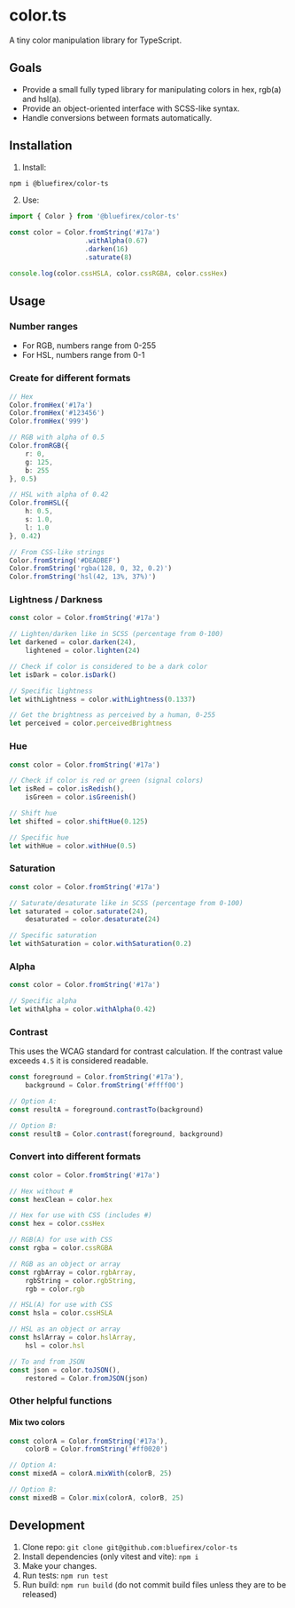 # color.ts

A tiny color manipulation library for TypeScript.

## Goals

- Provide a small fully typed library for manipulating colors in hex, rgb(a) and hsl(a).
- Provide an object-oriented interface with SCSS-like syntax.
- Handle conversions between formats automatically.

## Installation

1. Install:

```bash
npm i @bluefirex/color-ts
```

2. Use:

```ts
import { Color } from '@bluefirex/color-ts'

const color = Color.fromString('#17a')
                   .withAlpha(0.67)
                   .darken(16)
                   .saturate(8)

console.log(color.cssHSLA, color.cssRGBA, color.cssHex)
```

## Usage

### Number ranges

- For RGB, numbers range from 0-255
- For HSL, numbers range from 0-1

### Create for different formats

```ts
// Hex
Color.fromHex('#17a')
Color.fromHex('#123456')
Color.fromHex('999')

// RGB with alpha of 0.5
Color.fromRGB({
	r: 0,
	g: 125,
	b: 255
}, 0.5)

// HSL with alpha of 0.42
Color.fromHSL({
    h: 0.5,
    s: 1.0,
    l: 1.0
}, 0.42)

// From CSS-like strings
Color.fromString('#DEADBEF')
Color.fromString('rgba(128, 0, 32, 0.2)')
Color.fromString('hsl(42, 13%, 37%)')
```

### Lightness / Darkness

```ts
const color = Color.fromString('#17a')

// Lighten/darken like in SCSS (percentage from 0-100)
let darkened = color.darken(24),
    lightened = color.lighten(24)

// Check if color is considered to be a dark color
let isDark = color.isDark()

// Specific lightness
let withLightness = color.withLightness(0.1337)

// Get the brightness as perceived by a human, 0-255
let perceived = color.perceivedBrightness
```

### Hue

```ts
const color = Color.fromString('#17a')

// Check if color is red or green (signal colors)
let isRed = color.isRedish(),
    isGreen = color.isGreenish()

// Shift hue
let shifted = color.shiftHue(0.125)

// Specific hue
let withHue = color.withHue(0.5)
```

### Saturation

```ts
const color = Color.fromString('#17a')

// Saturate/desaturate like in SCSS (percentage from 0-100)
let saturated = color.saturate(24),
    desaturated = color.desaturate(24)

// Specific saturation
let withSaturation = color.withSaturation(0.2)
```

### Alpha

```ts
const color = Color.fromString('#17a')

// Specific alpha
let withAlpha = color.withAlpha(0.42)
```

### Contrast

This uses the WCAG standard for contrast calculation. If the contrast value exceeds `4.5` it is considered readable.

```ts
const foreground = Color.fromString('#17a'),
    background = Color.fromString('#ffff00')

// Option A:
const resultA = foreground.contrastTo(background)

// Option B:
const resultB = Color.contrast(foreground, background)
```

### Convert into different formats

```ts
const color = Color.fromString('#17a')

// Hex without #
const hexClean = color.hex

// Hex for use with CSS (includes #)
const hex = color.cssHex

// RGB(A) for use with CSS
const rgba = color.cssRGBA

// RGB as an object or array
const rgbArray = color.rgbArray,
    rgbString = color.rgbString,
    rgb = color.rgb

// HSL(A) for use with CSS
const hsla = color.cssHSLA

// HSL as an object or array
const hslArray = color.hslArray,
	hsl = color.hsl

// To and from JSON
const json = color.toJSON(),
    restored = Color.fromJSON(json)
```

### Other helpful functions

#### Mix two colors

```ts
const colorA = Color.fromString('#17a'),
    colorB = Color.fromString('#ff0020')

// Option A:
const mixedA = colorA.mixWith(colorB, 25)

// Option B:
const mixedB = Color.mix(colorA, colorB, 25)
```

## Development

1. Clone repo: `git clone git@github.com:bluefirex/color-ts`
2. Install dependencies (only vitest and vite): `npm i`
3. Make your changes.
4. Run tests: `npm run test`
5. Run build: `npm run build` (do not commit build files unless they are to be released)
